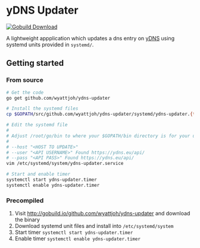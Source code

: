 # yDNS Updater

[![Gobuild Download](http://gobuild.io/badge/github.com/codeskyblue/gobuild/download.png)](http://gobuild.io/github.com/wyattjoh/ydns-updater)

A lightweight appplication which updates a dns entry on [yDNS](https://ydns.eu/) using systemd units provided in `systemd/`.

## Getting started

### From source

```bash
# Get the code
go get github.com/wyattjoh/ydns-updater

# Install the systemd files
cp $GOPATH/src/github.com/wyattjoh/ydns-updater/systemd/ydns-updater.{timer,service} /etc/systemd/system

# Edit the systemd file
#
# Adjust /root/go/bin to where your $GOPATH/bin directory is for your user
#
# --host "<HOST TO UPDATE>"
# --user "<API USERNAME>" Found https://ydns.eu/api/
# --pass "<API PASS>" Found https://ydns.eu/api/
vim /etc/systemd/system/ydns-updater.service

# Start and enable timer
systemctl start ydns-updater.timer
systemctl enable ydns-updater.timer
```

### Precompiled

1. Visit http://gobuild.io/github.com/wyattjoh/ydns-updater and download the binary
2. Download systemd unit files and install into `/etc/systemd/system`
3. Start timer `systemctl start ydns-updater.timer`
4. Enable timer `systemctl enable ydns-updater.timer`
